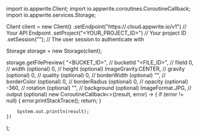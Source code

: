 import io.appwrite.Client;
import io.appwrite.coroutines.CoroutineCallback;
import io.appwrite.services.Storage;

Client client = new Client()
    .setEndpoint("https://<REGION>.cloud.appwrite.io/v1") // Your API Endpoint
    .setProject("<YOUR_PROJECT_ID>") // Your project ID
    .setSession(""); // The user session to authenticate with

Storage storage = new Storage(client);

storage.getFilePreview(
    "<BUCKET_ID>", // bucketId
    "<FILE_ID>", // fileId
    0, // width (optional)
    0, // height (optional)
    ImageGravity.CENTER, // gravity (optional)
    0, // quality (optional)
    0, // borderWidth (optional)
    "", // borderColor (optional)
    0, // borderRadius (optional)
    0, // opacity (optional)
    -360, // rotation (optional)
    "", // background (optional)
    ImageFormat.JPG, // output (optional)
    new CoroutineCallback<>((result, error) -> {
        if (error != null) {
            error.printStackTrace();
            return;
        }

        System.out.println(result);
    })
);

